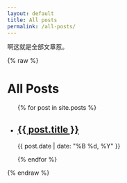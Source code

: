 ```yaml
---
layout: default
title: All posts
permalink: /all-posts/
---
```

啊这就是全部文章惹。

{% raw %}
<h1>All Posts</h1>

<ul>
  {% for post in site.posts %}
    <li>
      <h2><a href="{{ post.url }}">{{ post.title }}</a></h2>
      <p>{{ post.date | date: "%B %d, %Y" }}</p>
      <!-- You can add more details or excerpts from the posts here -->
    </li>
  {% endfor %}
</ul>
{% endraw %}